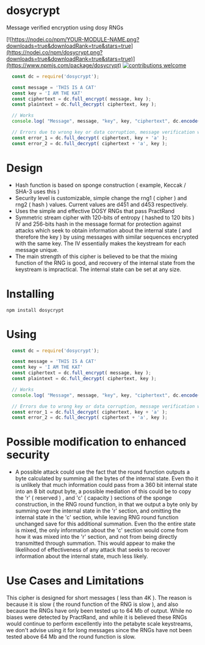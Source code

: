 # dosycrypt

Message verified encryption using dosy RNGs

[![https://nodei.co/npm/YOUR-MODULE-NAME.png?downloads=true&downloadRank=true&stars=true](https://nodei.co/npm/dosycrypt.png?downloads=true&downloadRank=true&stars=true)](https://www.npmjs.com/package/dosycrypt)
[![contributions welcome](https://img.shields.io/badge/contributions-welcome-brightgreen.svg?style=flat)](https://github.com/dosaygo-coder-0/dosycrypt/issues)

```js
  const dc = require('dosycrypt');

  const message = 'THIS IS A CAT'
  const key = 'I AM THE KAT'
  const ciphertext = dc.full_encrypt( message, key );
  const plaintext = dc.full_decrypt( ciphertext, key );

  // Works
  console.log( "Message", message, "key", key, "ciphertext", dc.encode( ciphertext ), "plaintext", plaintext );

  // Errors due to wrong key or data corruption, message verification works
  const error_1 = dc.full_decrypt( ciphertext, key + 'a' );
  const error_2 = dc.full_decrypt( ciphertext + 'a', key );
```

# Design

- Hash function is based on sponge construction ( example, Keccak / SHA-3 uses this )
- Security level is customizable, simple change the rng1 ( cipher ) and rng2 ( hash ) values. Current values are d451 and d453 respectively. 
- Uses the simple and effective DOSY RNGs that pass PractRand
- Symmetric stream cipher with 120-bits of entropy ( hashed to 120 bits ) IV and 256-bits hash in the message format for protection against attacks which seek to obtain information about the internal state ( and therefore the key ) by using messages with similar sequences encrypted with the same key. The IV essentially makes the keystream for each message unique. 
- The main strength of this cipher is believed to be that the mixing function of the RNG is good, and recovery of the internal state from the keystream is impractical. The internal state can be set at any size. 

# Installing

`npm install dosycrypt`

# Using

```js
  const dc = require('dosycrypt');

  const message = 'THIS IS A CAT'
  const key = 'I AM THE KAT'
  const ciphertext = dc.full_encrypt( message, key );
  const plaintext = dc.full_decrypt( ciphertext, key );

  // Works
  console.log( "Message", message, "key", key, "ciphertext", dc.encode( ciphertext ), "plaintext", plaintext );

  // Errors due to wrong key or data corruption, message verification works
  const error_1 = dc.full_decrypt( ciphertext, key + 'a' );
  const error_2 = dc.full_decrypt( ciphertext + 'a', key );
```

# Possible modification to enhanced security

- A possible attack could use the fact that the round function outputs a byte calculated by summing all the bytes of the internal state. Even tho it is unlikely that much information could pass from a 360 bit internal state into an 8 bit output byte, a possible mediation of this could be to copy the 'r' ( reserved ) , and 'c' ( capacity ) sections of the sponge construction, in the RNG round function, in that we output a byte only by summing over the internal state in the 'r' section, and omitting the internal state in the 'c' section, while leaving RNG round function unchanged save for this additional summation. Even tho the entire state is mixed, the only information about the 'c' section would come from how it was mixed into the 'r' section, and not from being directly transmitted through summation. This would appear to make the likelihood of effectiveness of any attack that seeks to recover information about the internal state, much less likely. 

# Use Cases and Limitations

This cipher is designed for short messages ( less than 4K ). The reason is because it is slow ( the round function of the RNG is slow ), and also because the RNGs have only been tested up to 64 Mb of output. While no biases were detected by PractRand, and while it is believed these RNGs would continue to perform excellently into the petabyte scale keystreams, we don't advise using it for long messages since the RNGs have not been tested above 64 Mb and the round function is slow. 
